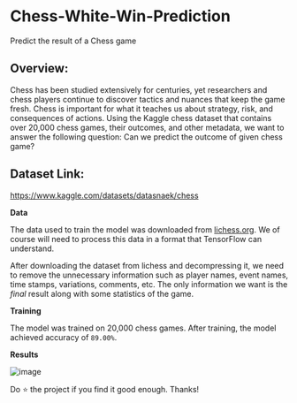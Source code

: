 # Chess-White-Win-Prediction
Predict the result of a Chess game


## Overview:
	
Chess has been studied extensively for centuries, yet researchers and chess players continue to discover tactics and nuances that keep the game fresh. Chess is important for what it teaches us about strategy, risk, and consequences of actions. Using the Kaggle chess dataset that contains over 20,000 chess games, their outcomes, and other metadata, we want to answer the following question:
Can we predict the outcome of given chess game?

## Dataset Link:
https://www.kaggle.com/datasets/datasnaek/chess

**Data**

The data used to train the model was downloaded from [lichess.org](https://database.lichess.org/). We of course will need to process this data in a format that TensorFlow can understand.

After downloading the dataset from lichess and decompressing it, we need to remove the unnecessary information such as player names, event names, time stamps, variations, comments, etc. The only information we want is the *final* result along with some statistics of the game.

**Training**

The model was trained on 20,000 chess games. After training, the model achieved accuracy of ` 89.00% `.

**Results**

![image](https://user-images.githubusercontent.com/71164642/184107281-b2db0aed-0dec-4101-b358-e8036cc31826.png)


Do :star: the project if you find it good enough. Thanks!
